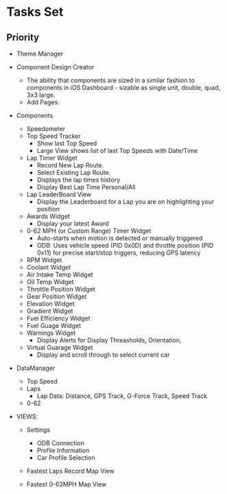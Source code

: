 #  Tasks Set

## Priority

- Theme Manager
- Component Design Creator
  - The ability that components are sized in a similar fashion to components in iOS Dashboard - sizable as single unit, double, quad, 3x3 large.
  - Add Pages. 
- Components
  - Speedometer
  - Top Speed Tracker
    - Show last Top Speed
    - Large View shows list of last Top Speeds with Date/Time
  - Lap Timer Widget
    - Record New Lap Route.
    - Select Existing Lap Route.
    - Displays the lap times history
    - Display Best Lap Time Personal/All
  - Lap LeaderBoard View
    -  Display the Leaderboard for a Lap you are on highlighting your position
  - Awards Widget
    - Display your latest Award
  - 0-62 MPH (or Custom Range) Timer Widget
    - Auto-starts when motion is detected or manually triggered
    - ODB: Uses vehicle speed (PID 0x0D) and throttle position (PID 0x11) for precise start/stop triggers, reducing GPS latency
  - RPM Widget
  - Coolant Widget
  - Air Intake Temp Widget
  - Oil Temp Widget
  - Throttle Position Widget
  - Gear Position Widget
  - Elevation Widget
  - Gradient Widget
  - Fuel Efficiency Widget
  - Fuel Guage Widget
  - Warnings Widget
    - Display Alerts for Display Threasholds, Orientation, 
  - Virtual Guarage Widget
    - Display and scroll through to select current car
  
- DataManager
  - Top Speed
  - Laps
    - Lap Data: Distance, GPS Track, G-Force Track, Speed Track
  - 0-62 

- VIEWS:
  - Settings
    - ODB Connection
    - Profile Information
    - Car Profile Selection
    
  - Fastest Laps Record Map View
  - Fastest 0-62MPH Map View
